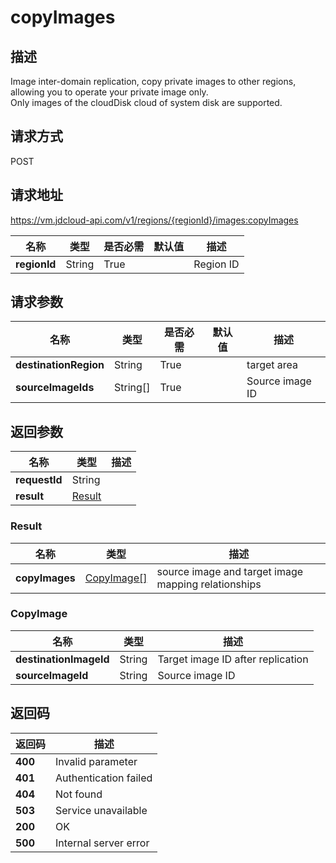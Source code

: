 # copyImages


## 描述
Image inter-domain replication,  copy private images to other regions,  allowing you to operate your private image only. <br>
Only images of the cloudDisk cloud of system disk are supported.


## 请求方式
POST

## 请求地址
https://vm.jdcloud-api.com/v1/regions/{regionId}/images:copyImages

|名称|类型|是否必需|默认值|描述|
|---|---|---|---|---|
|**regionId**|String|True||Region ID|

## 请求参数
|名称|类型|是否必需|默认值|描述|
|---|---|---|---|---|
|**destinationRegion**|String|True||target area|
|**sourceImageIds**|String[]|True||Source image ID|


## 返回参数
|名称|类型|描述|
|---|---|---|
|**requestId**|String||
|**result**|[Result](##Result)||


### <a name="Result">Result</a>
|名称|类型|描述|
|---|---|---|
|**copyImages**|[CopyImage[]](##CopyImage)|source image and target image mapping relationships|
### <a name="CopyImage">CopyImage</a>
|名称|类型|描述|
|---|---|---|
|**destinationImageId**|String|Target image ID after replication|
|**sourceImageId**|String|Source image ID|

## 返回码
|返回码|描述|
|---|---|
|**400**|Invalid parameter|
|**401**|Authentication failed|
|**404**|Not found|
|**503**|Service unavailable|
|**200**|OK|
|**500**|Internal server error|
